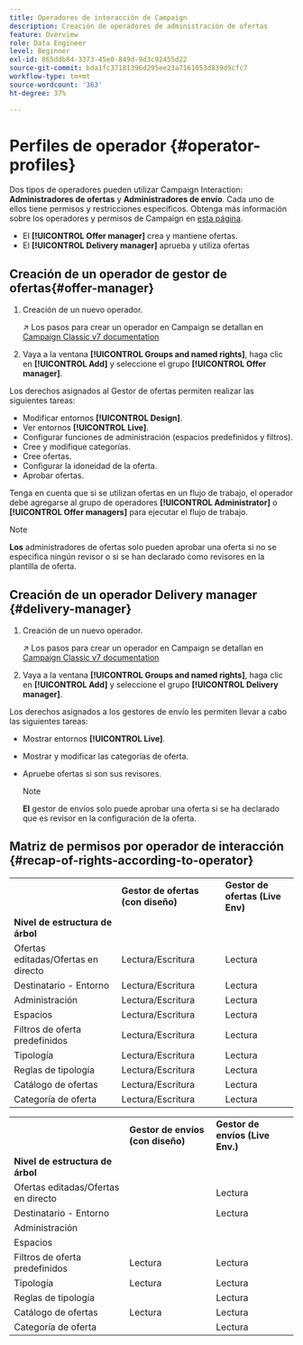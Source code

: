 ```yaml
---
title: Operadores de interacción de Campaign
description: Creación de operadores de administración de ofertas
feature: Overview
role: Data Engineer
level: Beginner
exl-id: 865ddb84-3373-45e0-849d-9d3c92455d22
source-git-commit: bda1fc37181396d295ee23a7161053d839d9cfc7
workflow-type: tm+mt
source-wordcount: '363'
ht-degree: 37%

---
```


# Perfiles de operador {#operator-profiles}

Dos tipos de operadores pueden utilizar Campaign Interaction: **Administradores de ofertas** y **Administradores de envío**. Cada uno de ellos tiene permisos y restricciones específicos. Obtenga más información sobre los operadores y permisos de Campaign en [esta página](../start/permissions.md).

* El **[!UICONTROL Offer manager]** crea y mantiene ofertas.
* El **[!UICONTROL Delivery manager]** aprueba y utiliza ofertas

## Creación de un operador de gestor de ofertas{#offer-manager}

1. Creación de un nuevo operador.

   ↗️ Los pasos para crear un operador en Campaign se detallan en [Campaign Classic v7 documentation](https://experienceleague.adobe.com/docs/campaign-classic/using/getting-started/permissions/access-management-operators.html)

1. Vaya a la ventana **[!UICONTROL Groups and named rights]**, haga clic en **[!UICONTROL Add]** y seleccione el grupo **[!UICONTROL Offer manager]**.

Los derechos asignados al Gestor de ofertas permiten realizar las siguientes tareas:

* Modificar entornos **[!UICONTROL Design]**.
* Ver entornos **[!UICONTROL Live]**.
* Configurar funciones de administración (espacios predefinidos y filtros).
* Cree y modifique categorías.
* Cree ofertas.
* Configurar la idoneidad de la oferta.
* Aprobar ofertas.

Tenga en cuenta que si se utilizan ofertas en un flujo de trabajo, el operador debe agregarse al grupo de operadores **[!UICONTROL Administrator]** o **[!UICONTROL Offer managers]** para ejecutar el flujo de trabajo.

>[!NOTE]
>
>**Los** administradores de ofertas solo pueden aprobar una oferta si no se especifica ningún revisor o si se han declarado como revisores en la plantilla de oferta.

## Creación de un operador Delivery manager {#delivery-manager}

1. Creación de un nuevo operador.

   ↗️ Los pasos para crear un operador en Campaign se detallan en [Campaign Classic v7 documentation](https://experienceleague.adobe.com/docs/campaign-classic/using/getting-started/permissions/access-management-operators.html)

1. Vaya a la ventana **[!UICONTROL Groups and named rights]**, haga clic en **[!UICONTROL Add]** y seleccione el grupo **[!UICONTROL Delivery manager]**.

Los derechos asignados a los gestores de envío les permiten llevar a cabo las siguientes tareas:

* Mostrar entornos **[!UICONTROL Live]**.
* Mostrar y modificar las categorías de oferta.
* Apruebe ofertas si son sus revisores.

   >[!NOTE]
   >
   >**El** gestor de envíos solo puede aprobar una oferta si se ha declarado que es revisor en la configuración de la oferta.

## Matriz de permisos por operador de interacción {#recap-of-rights-according-to-operator}

<table> 
 <tbody> 
  <tr> 
   <td> </td> 
   <td> <strong>Gestor de ofertas (con diseño)</strong><br /> </td> 
   <td> <strong>Gestor de ofertas (Live Env)</strong><br /> </td> 
  </tr> 
  <tr> 
   <td> <strong>Nivel de estructura de árbol</strong><br /> </td> 
   <td> </td> 
   <td> </td> 
  </tr> 
  <tr> 
   <td> Ofertas editadas/Ofertas en directo<br /> </td> 
   <td> Lectura/Escritura<br /> </td> 
   <td> Lectura<br /> </td> 
  </tr> 
  <tr> 
   <td> Destinatario - Entorno<br /> </td> 
   <td> Lectura/Escritura<br /> </td> 
   <td> Lectura<br /> </td> 
  </tr> 
  <tr> 
   <td> Administración<br /> </td> 
   <td> Lectura/Escritura<br /> </td> 
   <td> Lectura<br /> </td> 
  </tr> 
  <tr> 
   <td> Espacios<br /> </td> 
   <td> Lectura/Escritura<br /> </td> 
   <td> Lectura<br /> </td> 
  </tr> 
  <tr> 
   <td> Filtros de oferta predefinidos<br /> </td> 
   <td> Lectura/Escritura<br /> </td> 
   <td> Lectura<br /> </td> 
  </tr> 
  <tr> 
   <td> Tipología<br /> </td> 
   <td> Lectura/Escritura<br /> </td> 
   <td> Lectura<br /> </td> 
  </tr> 
  <tr> 
   <td> Reglas de tipología<br /> </td> 
   <td> Lectura/Escritura<br /> </td> 
   <td> Lectura<br /> </td> 
  </tr> 
  <tr> 
   <td> Catálogo de ofertas<br /> </td> 
   <td> Lectura/Escritura<br /> </td> 
   <td> Lectura<br /> </td> 
  </tr> 
  <tr> 
   <td> Categoría de oferta<br /> </td> 
   <td> Lectura/Escritura<br /> </td> 
   <td> Lectura<br /> </td> 
  </tr> 
 </tbody> 
</table>

<table> 
 <tbody> 
  <tr> 
   <td> </td> 
   <td> <strong>Gestor de envíos (con diseño)</strong><br /> </td> 
   <td> <strong>Gestor de envíos (Live Env.)</strong><br /> </td> 
  </tr> 
  <tr> 
   <td> <strong>Nivel de estructura de árbol</strong><br /> </td> 
   <td> </td> 
   <td> </td> 
  </tr> 
  <tr> 
   <td> Ofertas editadas/Ofertas en directo<br /> </td> 
   <td> </td> 
   <td> Lectura<br /> </td> 
  </tr> 
  <tr> 
   <td> Destinatario - Entorno<br /> </td> 
   <td> </td> 
   <td> Lectura<br /> </td> 
  </tr> 
  <tr> 
   <td> Administración<br /> </td> 
   <td> </td> 
   <td> </td> 
  </tr> 
  <tr> 
   <td> Espacios<br /> </td> 
   <td> </td> 
   <td> </td> 
  </tr> 
  <tr> 
   <td> Filtros de oferta predefinidos<br /> </td> 
   <td> Lectura<br /> </td> 
   <td> Lectura<br /> </td> 
  </tr> 
  <tr> 
   <td> Tipología<br /> </td> 
   <td> Lectura<br /> </td> 
   <td> Lectura<br /> </td> 
  </tr> 
  <tr> 
   <td> Reglas de tipología<br /> </td> 
   <td> </td> 
   <td> Lectura<br /> </td> 
  </tr> 
  <tr> 
   <td> Catálogo de ofertas<br /> </td> 
   <td> Lectura<br /> </td> 
   <td> Lectura<br /> </td> 
  </tr> 
  <tr> 
   <td> Categoría de oferta<br /> </td> 
   <td> </td> 
   <td> Lectura<br /> </td> 
  </tr> 
 </tbody> 
</table>
